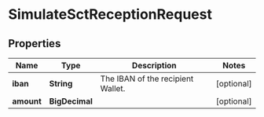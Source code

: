 

# SimulateSctReceptionRequest


## Properties

| Name | Type | Description | Notes |
|------------ | ------------- | ------------- | -------------|
|**iban** | **String** | The IBAN of the recipient Wallet. |  [optional] |
|**amount** | **BigDecimal** |  |  [optional] |



